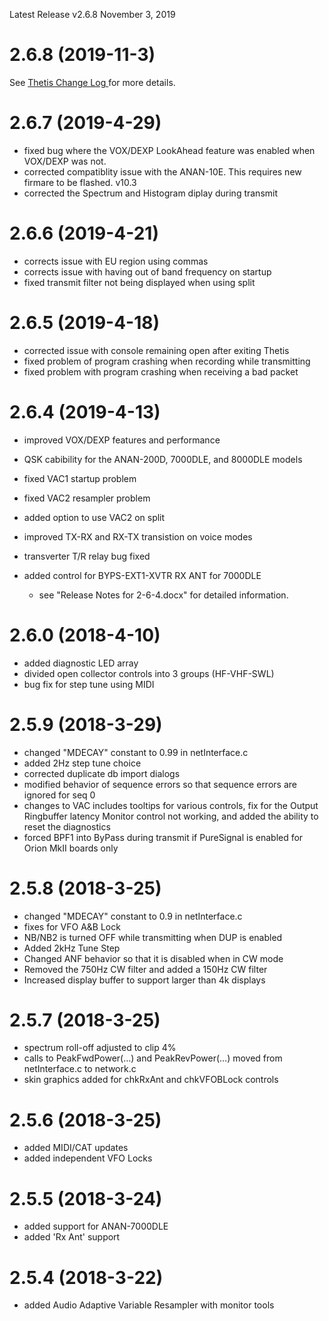 
Latest Release v2.6.8 November 3, 2019
# 2.6.8 (2019-11-3)
See [ Thetis Change Log ](https://github.com/TAPR/OpenHPSDR-Thetis/blob/master/Thetis%20v2.6.8%20Change%20Log.pdf) for more details.

# 2.6.7 (2019-4-29)
- fixed bug where the VOX/DEXP LookAhead feature was enabled when VOX/DEXP was not.
- corrected compatiblity issue with the ANAN-10E. This requires new firmare to be flashed. v10.3
- corrected the Spectrum and Histogram diplay during transmit

# 2.6.6 (2019-4-21)
- corrects issue with EU region using commas
- corrects issue with having out of band frequency on startup
- fixed transmit filter not being displayed when using split

# 2.6.5 (2019-4-18)
- corrected issue with console remaining open after exiting Thetis
- fixed problem of program crashing when recording while transmitting
- fixed problem with program crashing when receiving a bad packet

# 2.6.4 (2019-4-13)
- improved VOX/DEXP features and performance
- QSK cabibility for the ANAN-200D, 7000DLE, and 8000DLE models
- fixed VAC1 startup problem
- fixed VAC2 resampler problem
- added option to use VAC2 on split
- improved TX-RX and RX-TX transistion on voice modes
- transverter T/R relay bug fixed
- added control for BYPS-EXT1-XVTR RX ANT for 7000DLE

  * see "Release Notes for 2-6-4.docx" for detailed information.

# 2.6.0 (2018-4-10)
- added diagnostic LED array
- divided open collector controls into 3 groups (HF-VHF-SWL)
- bug fix for step tune using MIDI

# 2.5.9 (2018-3-29)
- changed "MDECAY" constant to 0.99 in netInterface.c
- added 2Hz step tune choice
- corrected duplicate db import dialogs
- modified behavior of sequence errors so that sequence errors are ignored for seq 0
- changes to VAC includes tooltips for various controls, fix for the Output Ringbuffer latency Monitor control not working, and added the ability to reset the diagnostics
- forced BPF1 into ByPass during transmit if PureSignal is enabled for Orion MkII boards only

# 2.5.8 (2018-3-25)
- changed "MDECAY" constant to 0.9 in netInterface.c
- fixes for VFO A&B Lock 
- NB/NB2 is turned OFF while transmitting when DUP is enabled
- Added 2kHz Tune Step
- Changed ANF behavior so that it is disabled when in CW mode
- Removed the 750Hz CW filter and added a 150Hz CW filter
- Increased display buffer to support larger than 4k displays

# 2.5.7 (2018-3-25)
- spectrum roll-off adjusted to clip 4%
- calls to PeakFwdPower(…) and PeakRevPower(…) moved from netInterface.c to network.c
- skin graphics added for chkRxAnt and chkVFOBLock controls

# 2.5.6 (2018-3-25)
- added MIDI/CAT updates
- added independent VFO Locks

# 2.5.5 (2018-3-24)
- added support for ANAN-7000DLE
- added 'Rx Ant' support

# 2.5.4 (2018-3-22)
- added Audio Adaptive Variable Resampler with monitor tools
